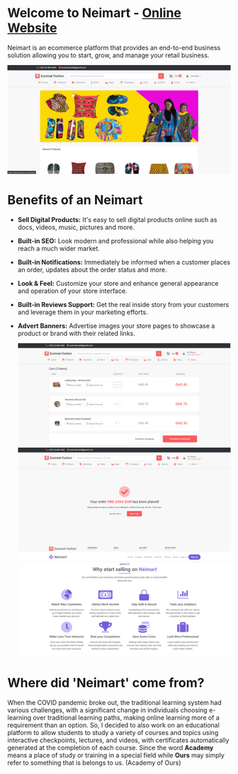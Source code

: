 # Welcome to Neimart - [Online Website](https://neimart.com)
Neimart is an ecommerce platform that provides an end-to-end business solution allowing you to start, grow, and manage your retail business.

![Welcome to Neimart](https://github.com/prince272/neimart/raw/master/gallery/image1.png)

# Benefits of an Neimart
 - **Sell Digital Products:** It's easy to sell digital products online such as docs, videos, music, pictures and more.
 - **Built-in SEO:** Look modern and professional while also helping you reach a much wider market.
   
 - **Built-in Notifications:** Immediately be informed when a customer places an order, updates about the order status and more.
   
 - **Look & Feel:** Customize your store and enhance general appearance and operation of your store interface.
 - **Built-in Reviews Support:** Get the real inside story from your customers and leverage them in your marketing efforts.
 - **Advert Banners:** Advertise images your store pages to showcase a product or brand with their related links.
   
   ![Cart](https://github.com/prince272/neimart/raw/master/gallery/image2.png)
![Automated Certification](https://github.com/prince272/neimart/raw/master/gallery/image3.png)
 ![Why start selling on Neimart](https://github.com/prince272/neimart/raw/master/gallery/image4.png)
# Where did 'Neimart' come from?

When the COVID pandemic broke out, the traditional learning system had various challenges, with a significant change in individuals choosing e-learning over traditional learning paths, making online learning more of a requirement than an option. So, I decided to also work on an educational platform to allow students to study a variety of courses and topics using interactive checkpoints, lectures, and videos, with certificates automatically generated at the completion of each course. Since the word **Academy** means a place of study or training in a special field while **Ours** may simply refer to something that is belongs to us. (Academy of Ours)

